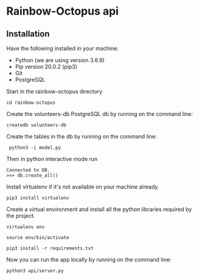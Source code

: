 # Rainbow-Octopus api

## Installation
Have the following installed in your machine:
 * Python (we are using version 3.6.9)
 * Pip version 20.0.2 (pip3)
 * Git
 * PostgreSQL

Start in the rainbow-octopus directory
```
cd rainbow-octopus
```
  Create the volunteers-db PostgreSQL db by running on the command line:

 ```
createdb volunteers-db
 ```

Create the tables in the db by running on the command line:

```
 python3 -i model.py
```
Then in python interactive mode run
```
Connected to DB.
>>> db.create_all()
```

 Install virtualenv if it's not available on your machine already.

 ```
 pip3 install virtualenv
 ```

 Create a virtual environment and install all the python libraries required 
 by the project.

 ```
 virtualenv env
 ```
 
 ```
 source env/bin/activate
 ```

 ```
 pip3 install -r requirements.txt
 ```

Now you can run the app locally by running on the command line:

```
python3 api/server.py
```

